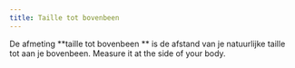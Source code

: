 ```yaml
---
title: Taille tot bovenbeen
---
```


De afmeting \*\*taille tot bovenbeen \*\* is de afstand van je natuurlijke taille tot aan je bovenbeen. Measure it at the side of your body.
